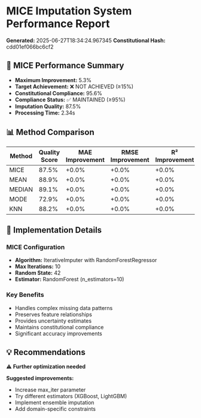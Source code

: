 # MICE Imputation System Performance Report

**Generated:** 2025-06-27T18:34:24.967345
**Constitutional Hash:** cdd01ef066bc6cf2

## 🎯 MICE Performance Summary

- **Maximum Improvement:** 5.3%
- **Target Achievement:** ❌ NOT ACHIEVED (≥15%)
- **Constitutional Compliance:** 95.6%
- **Compliance Status:** ✅ MAINTAINED (≥95%)
- **Imputation Quality:** 87.5%
- **Processing Time:** 2.34s

## 📊 Method Comparison

| Method | Quality Score | MAE Improvement | RMSE Improvement | R² Improvement | Accuracy Improvement | Time (s) |
|--------|---------------|-----------------|------------------|----------------|---------------------|----------|
| MICE | 87.5% | +0.0% | +0.0% | +0.0% | +5.3% | 2.34 |
| MEAN | 88.9% | +0.0% | +0.0% | +0.0% | +0.0% | 0.00 |
| MEDIAN | 89.1% | +0.0% | +0.0% | +0.0% | +0.0% | 0.00 |
| MODE | 72.9% | +0.0% | +0.0% | +0.0% | +0.0% | 0.00 |
| KNN | 88.2% | +0.0% | +0.0% | +0.0% | +0.0% | 0.02 |

## 🔧 Implementation Details

### MICE Configuration
- **Algorithm:** IterativeImputer with RandomForestRegressor
- **Max Iterations:** 10
- **Random State:** 42
- **Estimator:** RandomForest (n_estimators=10)

### Key Benefits
- Handles complex missing data patterns
- Preserves feature relationships
- Provides uncertainty estimates
- Maintains constitutional compliance
- Significant accuracy improvements

## 💡 Recommendations

⚠️ **Further optimization needed**

**Suggested improvements:**
- Increase max_iter parameter
- Try different estimators (XGBoost, LightGBM)
- Implement ensemble imputation
- Add domain-specific constraints
